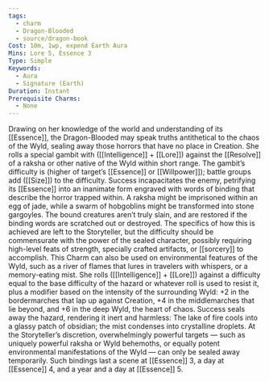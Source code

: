 ```yaml
---
tags:
  - charm
  - Dragon-Blooded
  - source/dragon-book
Cost: 10m, 1wp, expend Earth Aura
Mins: Lore 5, Essence 3
Type: Simple
Keywords:
  - Aura
  - Signature (Earth)
Duration: Instant
Prerequisite Charms:
  - None
---
```

Drawing on her knowledge of the world and understanding of its [[Essence]], the Dragon-Blooded may speak truths antithetical to the chaos of the Wyld, sealing away those horrors that have no place in Creation. She rolls a special gambit with ([[Intelligence]] + [[Lore]]) against the [[Resolve]] of a raksha or other native of the Wyld within short range. The gambit’s difficulty is (higher of target’s [[Essence]] or [[Willpower]]); battle groups add ([[Size]]) to the difficulty. Success incapacitates the enemy, petrifying its [[Essence]] into an inanimate form engraved with words of binding that describe the horror trapped within. A raksha might be imprisoned within an egg of jade, while a swarm of hobgoblins might be transformed into stone gargoyles. The bound creatures aren’t truly slain, and are restored if the binding words are scratched out or destroyed. The specifics of how this is achieved are left to the Storyteller, but the difficulty should be commensurate with the power of the sealed character, possibly requiring high-level feats of strength, specially crafted artifacts, or [[sorcery]] to accomplish. This Charm can also be used on environmental features of the Wyld, such as a river of flames that lures in travelers with whispers, or a memory-eating mist. She rolls ([[Intelligence]] + [[Lore]]) against a difficulty equal to the base difficulty of the hazard or whatever roll is used to resist it, plus a modifier based on the intensity of the surrounding Wyld: +2 in the bordermarches that lap up against Creation, +4 in the middlemarches that lie beyond, and +6 in the deep Wyld, the heart of chaos. Success seals away the hazard, rendering it inert and harmless: The lake of fire cools into a glassy patch of obsidian; the mist condenses into crystalline droplets. At the Storyteller’s discretion, overwhelmingly powerful targets — such as uniquely powerful raksha or Wyld behemoths, or equally potent environmental manifestations of the Wyld — can only be sealed away temporarily. Such bindings last a scene at [[Essence]] 3, a day at [[Essence]] 4, and a year and a day at [[Essence]] 5.